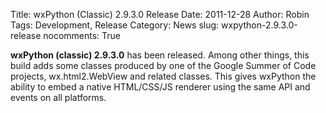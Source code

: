 Title: wxPython (Classic) 2.9.3.0 Release
Date: 2011-12-28
Author: Robin
Tags: Development, Release
Category: News
slug: wxpython-2.9.3.0-release
nocomments: True

**wxPython (classic) 2.9.3.0** has been released.  Among other things, this 
build adds some classes produced by one of the Google Summer of Code
projects,  wx.html2.WebView and related classes.  This gives wxPython the
ability to embed a native HTML/CSS/JS renderer using the same API and
events on all platforms.
